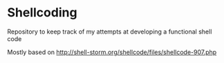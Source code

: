 # Shellcoding
Repository to keep track of my attempts at developing a functional shell code

Mostly based on http://shell-storm.org/shellcode/files/shellcode-907.php
